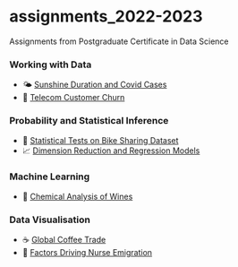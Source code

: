 # assignments_2022-2023
Assignments from Postgraduate Certificate in Data Science 

### Working with Data
* :sun_behind_small_cloud: [Sunshine Duration and Covid Cases](https://github.com/ayanoyamamoto0/assignments_2022-2023/tree/main/working_with_data_1)
* :iphone: [Telecom Customer Churn](https://github.com/ayanoyamamoto0/assignments_2022-2023/tree/main/working_with_data_2)

### Probability and Statistical Inference
* :bicyclist: [Statistical Tests on Bike Sharing Dataset](https://github.com/ayanoyamamoto0/assignments_2022-2023/tree/main/probability_and_statistical_inference_1)
* :chart_with_upwards_trend: [Dimension Reduction and Regression Models](https://github.com/ayanoyamamoto0/assignments_2022-2023/tree/main/probability_and_statistical_inference_2)

### Machine Learning
* :wine_glass: [Chemical Analysis of Wines](https://github.com/ayanoyamamoto0/assignments_2022-2023/tree/main/machine_learning)

### Data Visualisation
* :coffee: [Global Coffee Trade](https://github.com/ayanoyamamoto0/assignments_2022-2023/tree/main/data_visualisation_1)
* :hospital: [Factors Driving Nurse Emigration](https://github.com/ayanoyamamoto0/assignments_2022-2023/tree/main/data_visualisation_2)
